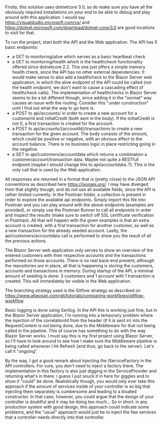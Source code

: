 Firstly, this solution uses dotnetcore 3.0, so do make sure you have all the obviously required installations on your end to be able to debug and play around with this application. I would say https://visualstudio.microsoft.com/vs/ and https://dotnet.microsoft.com/download/dotnet-core/3.0 are good locations to visit for that.

To run the project, start both the API and the Web application. The API has 5 basic endpoints:
* a GET to monitoring/alive which serves as a basic heartbeat check
* a GET to monitoring/health which is the healthcheck functionality offered since dotnetcore 2.2. This one just offers a simple memory health check, since the API has no other external dependencies. It would make sense to also add a healthcheck to the Blazor Server web application, in which the alive endpoint of the API could be called (not the health endpoint, we don't want to cause a cascading effect of healthcheck calls). The implementation of healthchecks in Blazor Server seems to be a bit different though, since adding it in the "normal" way causes an issue with the routing. Consider this "under construction" until I find out what the way to go here is.
* a POST to api/accounts/ in order to create a new account for a customerId and initialCredit (both sent in the body). If the initialCredit is not 0, a first transaction is created for the account.
* a POST to api/accounts/{accountId}/transactions to create a new transaction for the given account. The body consists of the amount, which could be positive or negative, with an obvious effect to the account balance. There is no business logic in place restricting going in the negative.
* a GET to api/customers/accountdata which returns a combination a customer/account/transaction data. Maybe not quite a RESTfull endpoint (maybe I should change this to api/accountdata..?). This is the only call that is used by the Web application.

All responses are returned in a format that is (pretty close) to the JSON API conventions as described here https://jsonapi.org/. I may have diverged from that slightly though, and do not use all available fields, since the API is rather limited currently. In the Postman folder, a collection is present in order to explore the available api endpoints. Simply import this file into Postman and you can play around with the above endpoints (examples are provided), or simply use the Postman Runner to call all endpoints in order and inspect the results (make sure to switch off SSL certificate verification in Postman). All that will happen with the given examples is that an extra account is created, with a first transaction for another customer, as well as a new transaction for the already seeded account. Lastly, the api/customers/accountdata call is performed to show you the result of all the previous actions.

The Blazor Server web application only serves to show an overview of the entered customers with their respective accounts and the transactions performed on those accounts. There is no real back-end present; although the repositories are in place, all that is happening is storing the customers, accounts and transactions in memory. During startup of the API, a minimal amount of seeding is done: 3 customers and 1 account with 1 transaction is created. This will immediately be visible in the Web application.

The branching strategy used is the Gitflow strategy as described on https://www.atlassian.com/git/tutorials/comparing-workflows/gitflow-workflow

Basic logging is done using Serilog. In the API this is working just fine, but in the Blazor Server application, I'm running into a temporary problem where the injection of the correlationId from the header (if it is sent in) into the RequestContext is not being done, due to the Middleware for that not being called in the pipeline. This of course has something to do with the way Blazor Server works. I must say this is my first project using Blazor Server, so I'll have to look around to see how I make sure the Middleware pipeline is being called whenever I hit Refresh (and thus, go back to the server). Let's call it "ongoing".

By the way, I got a good remark about injecting the IServiceFactory in the API controllers. For sure, you don't need to inject a factory there. The implementation in this factory is also just digging in the ServiceProvider and returning what's in there. I guess I just snuck it in here for giggles and to show it "could" be done. Realistically though, you would only ever take this approach if the amount of services inside of your controller is so big that injecting them separately is cumbersome and leading to a bloated constructor. In that case, however, you could argue that the design of your controller is doubtful and it may be doing too much... So in short: in any production system with good design, this approach could indicate some problems, and the "usual" approach would just be to inject the few services that a controller needs directly into that controller.
